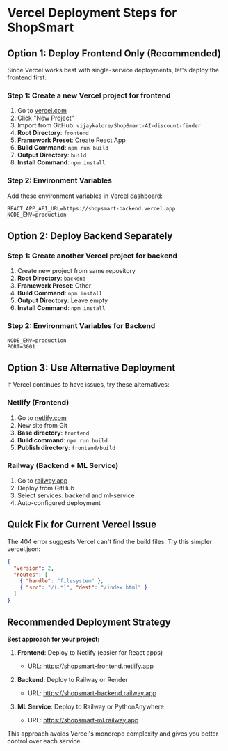 # Vercel Deployment Steps for ShopSmart

## Option 1: Deploy Frontend Only (Recommended)

Since Vercel works best with single-service deployments, let's deploy the frontend first:

### Step 1: Create a new Vercel project for frontend
1. Go to [vercel.com](https://vercel.com)
2. Click "New Project"
3. Import from GitHub: `vijaykalore/ShopSmart-AI-discount-finder`
4. **Root Directory**: `frontend`
5. **Framework Preset**: Create React App
6. **Build Command**: `npm run build`
7. **Output Directory**: `build`
8. **Install Command**: `npm install`

### Step 2: Environment Variables
Add these environment variables in Vercel dashboard:
```
REACT_APP_API_URL=https://shopsmart-backend.vercel.app
NODE_ENV=production
```

## Option 2: Deploy Backend Separately

### Step 1: Create another Vercel project for backend
1. Create new project from same repository
2. **Root Directory**: `backend`
3. **Framework Preset**: Other
4. **Build Command**: `npm install`
5. **Output Directory**: Leave empty
6. **Install Command**: `npm install`

### Step 2: Environment Variables for Backend
```
NODE_ENV=production
PORT=3001
```

## Option 3: Use Alternative Deployment

If Vercel continues to have issues, try these alternatives:

### Netlify (Frontend)
1. Go to [netlify.com](https://netlify.com)
2. New site from Git
3. **Base directory**: `frontend`
4. **Build command**: `npm run build`
5. **Publish directory**: `frontend/build`

### Railway (Backend + ML Service)
1. Go to [railway.app](https://railway.app)
2. Deploy from GitHub
3. Select services: backend and ml-service
4. Auto-configured deployment

## Quick Fix for Current Vercel Issue

The 404 error suggests Vercel can't find the build files. Try this simpler vercel.json:

```json
{
  "version": 2,
  "routes": [
    { "handle": "filesystem" },
    { "src": "/(.*)", "dest": "/index.html" }
  ]
}
```

## Recommended Deployment Strategy

**Best approach for your project:**

1. **Frontend**: Deploy to Netlify (easier for React apps)
   - URL: https://shopsmart-frontend.netlify.app

2. **Backend**: Deploy to Railway or Render
   - URL: https://shopsmart-backend.railway.app

3. **ML Service**: Deploy to Railway or PythonAnywhere
   - URL: https://shopsmart-ml.railway.app

This approach avoids Vercel's monorepo complexity and gives you better control over each service.
